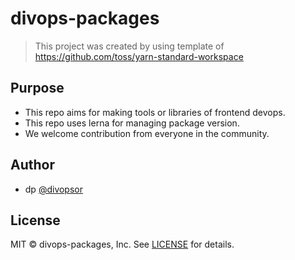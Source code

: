 # divops-packages

> This project was created by using template of https://github.com/toss/yarn-standard-workspace

## Purpose

- This repo aims for making tools or libraries of frontend devops.
- This repo uses lerna for managing package version.
- We welcome contribution from everyone in the community.

## Author

- dp [@divopsor](https://github.com/divopsor)

## License

MIT © divops-packages, Inc. See [LICENSE](./LICENSE) for details.
